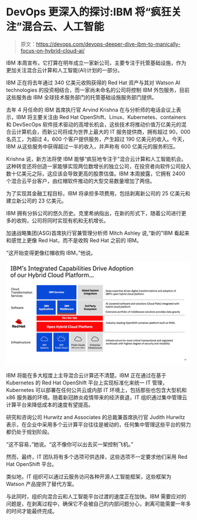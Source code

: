 # DevOps 更深入的探讨:IBM 将“疯狂关注”混合云、人工智能

> 原文：<https://devops.com/devops-deeper-dive-ibm-to-manically-focus-on-hybrid-cloud-ai/>

IBM 本周宣布，它打算在明年成立一家新公司，主要专注于托管基础设施，作为更加关注混合云计算和人工智能(AI)计划的一部分。

IBM 正在将去年通过 340 亿美元收购获得的 Red Hat 资产与其对 Watson AI technologies 的投资相结合，而一家尚未命名的公司将控制 IBM 外包服务，目前这些服务由 IBM 全球技术服务部门的托管基础设施服务部门提供。

去年 4 月任命的 IBM 首席执行官 Arvind Krishna 在与分析师的电话会议上表示，IBM 将主要关注由 Red Hat OpenShift、Linux、Kubernetes、containers 和 DevSecOps 软件技术驱动的高增长机会，这些技术将推动价值万亿美元的混合云计算机会，而新公司将成为世界上最大的 IT 服务提供商，拥有超过 90，000 名员工，为超过 4，600 个客户提供服务，产生超过 190 亿美元的收入。今天，IBM 从这些服务中获得超过一半的收入，并声称有 600 亿美元的服务积压。

Krishna 说，新方法将使 IBM 能够“疯狂地专注于”混合云计算和人工智能机会。这种转变还将创造一家能够实现两位数增长的独立公司，在投资者向软件公司投入数十亿美元之际，这应该会导致更高的股票估值。IBM 本周披露，它拥有 2400 个混合云平台客户，由红帽软件推动的大型交易数量增加了两倍。

为了实现其金融工程目标，IBM 将承担多项费用，包括剥离新公司的 25 亿美元和建立新公司的 23 亿美元。

IBM 拥有分拆公司的悠久历史。克里希纳指出，在新的形式下，随着公司进行更多的收购，公司将同时实现有机和无机增长。

加速战略集团(ASG)首席执行官兼管理分析师 Mitch Ashley 说,“新的”IBM 看起来和感觉上更像 Red Hat，而不是收购 Red Hat 之前的 IBM。

“这开始变得更像红帽收购 IBM，”他说。

![](img/bd6fa59f34a72785c97c52e8cb37a01e.png)

IBM 将能在多大程度上主导混合云计算还不清楚。IBM 正在通过在基于 Kubernetes 的 Red Hat OpenShift 平台上实现标准化来统一 IT 管理，Kubernetes 可以部署在任何公共云或内部 IT 环境上，包括那些也包含大型机和 x86 服务器的环境。随着新冠肺炎疫情带来的经济衰退，IT 组织通过集中管理云计算平台来降低成本的速度有望提高。

研究和咨询公司 Hurwitz and Associates 的总裁兼首席执行官 Judith Hurwitz 表示，在企业中采用多个云计算平台往往是被动的，任何集中管理这些平台的努力都仍处于规划阶段。

“这不容易，”她说。“这不像你可以出去买一架控制飞机。”

然而，最终，IT 团队将有多个选项可供选择，这些选项不一定要求他们采用 Red Hat OpenShift 平台。

类似地，IT 组织可以通过云服务访问各种开源人工智能框架，这些框架为 Watson 产品提供了替代方案。

与此同时，组织向混合云和人工智能平台过渡的速度正在加快。IBM 需要应对的问题是，在剥离过程中，确保它不会被自己的内部问题分心，剥离可能需要一年多的时间才能最终完成。